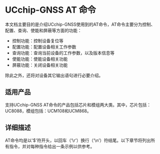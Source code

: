 # UCchip-GNSS AT 命令

本文档主要目的是介绍UCchip-GNSS使用到的AT命令，AT命令主要分为控制、配置、查询、使能和屏蔽等方面的功能：

* 控制功能：控制设备复位等
* 配置功能：配置设备相关工作参数
* 查询功能：查询当前设备的工作参数，以及版本信息等
* 使能功能：使能设备相关功能
* 屏蔽功能：关闭设备相关功能

除此之外，还将对设备其它输出语句进行必要介绍。
## 适用产品
支持UCchip-GNSS AT命令的产品包括芯片和模组两大类。其中，芯片包括：UC8088，模组包括：UCM108和UCM868。
## 详细描述
AT命令均是以'$'符开头，以回车（‘\r’）换行（‘\n’）符结尾。以下章节将列出所有指令，并对每种指令给出一条示例以供参考。


